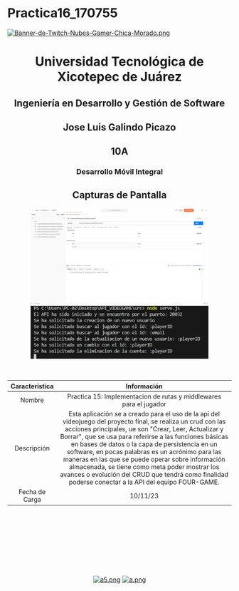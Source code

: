 # Practica16_170755

[![Banner-de-Twitch-Nubes-Gamer-Chica-Morado.png](https://i.postimg.cc/15q3LFXF/Banner-de-Twitch-Nubes-Gamer-Chica-Morado.png)](https://postimg.cc/MvzwBvyZ)

<div align="center">
  
# Universidad Tecnológica de Xicotepec de Juárez


## Ingeniería en Desarrollo y Gestión de Software
## Jose Luis Galindo Picazo
## 10A
### Desarrollo Móvil Integral


## Capturas de Pantalla
<p align="center">
  <img src="https://github.com/Eliel-DG/DMI_PRACTICA15_200327/blob/main/cap1.png" width="400" alt="Captura de Pantalla 1">
  <img src="https://github.com/Eliel-DG/DMI_PRACTICA15_200327/blob/main/cap2.png" width="400" alt="Captura de Pantalla 2">
</p>



&nbsp;
&nbsp;


|  Característica |  Información |
| :------------: | :------------: |
| Nombre  |  Practica 15: Implementacion de rutas y middlewares para el jugador |
| Descripción  | Esta aplicación se a creado para el uso de la api del videojuego del proyecto final, se realiza un crud con las acciones principales, ue son "Crear, Leer, Actualizar y Borrar", que se usa para referirse a las funciones básicas en bases de datos o la capa de persistencia en un software, en pocas palabras es un acrónimo para las maneras en las que se puede operar sobre información almacenada, se tiene como meta poder mostrar los avances o evolución del CRUD que tendrá como finalidad poderse conectar a la API del equipo FOUR-GAME. |
|  Fecha de Carga | 10/11/23  |

&nbsp;
&nbsp;

&nbsp;
&nbsp;

<br>
<br>
<br>
<br>

[![a5.png](https://i.postimg.cc/C5Vb0HD0/a5.png)](https://postimg.cc/VrDJBtDZ)
[![a.png](https://i.postimg.cc/YSW4SLtC/a.png)](https://postimg.cc/FfhFWRfM)




&nbsp;
&nbsp;
